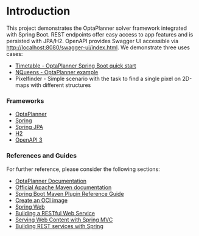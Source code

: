 # Introduction
This project demonstrates the OptaPlanner solver framework integrated with Spring Boot.
REST endpoints offer easy access to app features and is persisted with JPA/H2. 
OpenAPI provides Swagger UI accessible via [http://localhost:8080/swagger-ui/index.html](http://localhost:8080/swagger-ui/index.html).
We demonstrate three uses cases:
* [Timetable - OptaPlanner Spring Boot quick start](https://www.optaplanner.org/docs/optaplanner/latest/quickstart/spring-boot/spring-boot-quickstart.html)
* [NQueens - OptaPlanner example](https://www.optaplanner.org/docs/optaplanner/latest/use-cases-and-examples/use-cases-and-examples.html#nQueens)
* Pixelfinder - Simple scenario with the task to find a single pixel on 2D-maps with different structures  

### Frameworks

* [OptaPlanner](https://www.optaplanner.org/)
* [Spring](https://spring.io/)  
* [Spring JPA](https://docs.spring.io/spring-data/jpa)
* [H2](https://www.h2database.com/html/main.html)
* [OpenAPI 3](https://springdoc.org/)

### References and Guides
For further reference, please consider the following sections:

* [OptaPlanner Documentation](https://www.optaplanner.org/learn/documentation.html)
* [Official Apache Maven documentation](https://maven.apache.org/guides/index.html)
* [Spring Boot Maven Plugin Reference Guide](https://docs.spring.io/spring-boot/docs/2.7.10/maven-plugin/reference/html/)
* [Create an OCI image](https://docs.spring.io/spring-boot/docs/2.7.10/maven-plugin/reference/html/#build-image)
* [Spring Web](https://docs.spring.io/spring-boot/docs/2.7.10/reference/htmlsingle/#web)
* [Building a RESTful Web Service](https://spring.io/guides/gs/rest-service/)
* [Serving Web Content with Spring MVC](https://spring.io/guides/gs/serving-web-content/)
* [Building REST services with Spring](https://spring.io/guides/tutorials/rest/)

